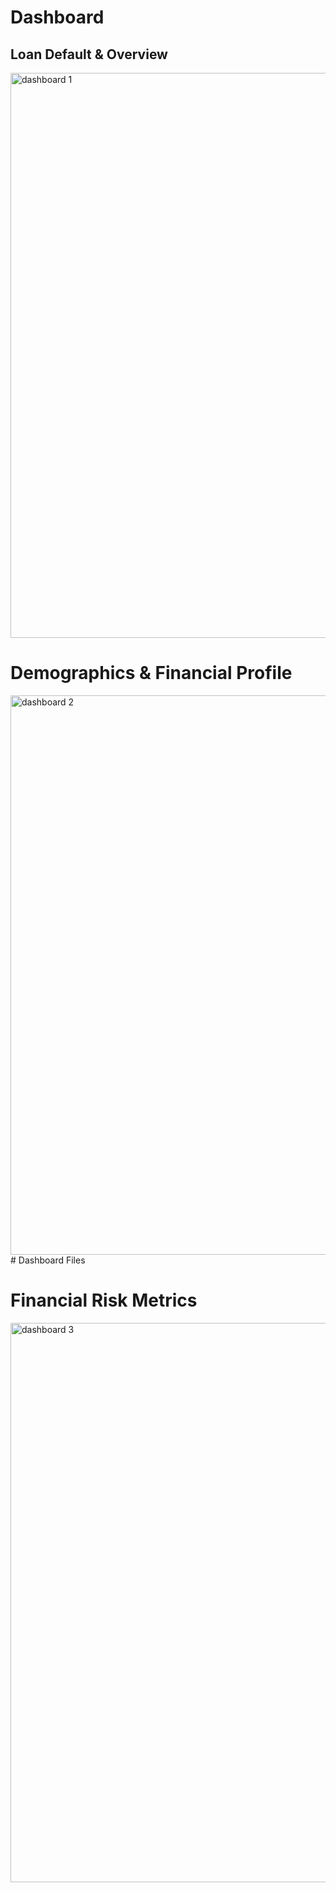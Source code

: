 # Dashboard 
## Loan Default & Overview 
<img width="1625" height="904" alt="dashboard 1" src="https://github.com/user-attachments/assets/6f9bb5f7-749f-4fee-a12c-275181cf5d77" />

# Demographics & Financial Profile
<img width="1610" height="895" alt="dashboard 2" src="https://github.com/user-attachments/assets/ca6f8ec3-560c-4ac6-bcbf-5b1d0a63cdd9" /># Dashboard Files

# Financial Risk Metrics
<img width="1607" height="895" alt="dashboard 3" src="https://github.com/user-attachments/assets/2137a1bc-8923-486e-8fa6-31045dd88bc4" />
